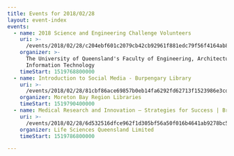 ```yaml
---
title: Events for 2018/02/28
layout: event-index
events:
  - name: 2018 Science and Engineering Challenge Volunteers
    uri: >-
      /events/2018/02/28/c204ebf601c2079cb42cb92961f881edc79f56f4164ab84ad61b7d8ed56cbef0
    organizer: >-
      The University of Queensland's Faculty of Engineering, Architecture \u0026
      Information Technology
    timeStart: 1519768800000
  - name: Introduction to Social Media - Burpengary Library
    uri: >-
      /events/2018/02/28/81cbf86ace69857b0eb14fa6292fd62713f1523986e3cd1cc31dae40dd092de2
    organizer: Moreton Bay Region Libraries
    timeStart: 1519790400000
  - name: Medical Research and Innovation – Strategies for Success | Brisbane
    uri: >-
      /events/2018/02/28/6d532516dfce962f1d305bf56a50f016b4641ab9278bc54da04953419a9e3213
    organizer: Life Sciences Queensland Limited
    timeStart: 1519786800000

---
```

